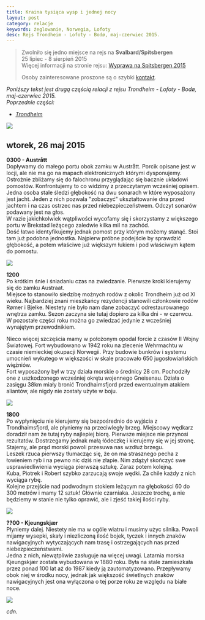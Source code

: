 ```yaml
---
title: Kraina tysiąca wysp i jednej nocy
layout: post
category: relacje
keywords: żeglowanie, Norwegia, Lofoty
desc: Rejs Trondheim - Lofoty - Bodø, maj-czerwiec 2015.
---
```


>  
> Zwolniło się jedno miejsce na rejs na **Svalbard/Spitsbergen**  
> 25 lipiec - 8 sierpień 2015   
> Więcej informacji na stronie rejsu: [Wyprawa na Spitsbergen 2015](/wyprawa-polonijna-na-spitsbergen-2015)  
>   
> Osoby zainteresowane proszone są o szybki [kontakt](/rejsy/rezerwacja.html).  
>  

*Poniższy tekst jest drugą częścią relacji z rejsu Trondheim - Lofoty - Bodø, maj-czerwiec 2015.*  
*Poprzednie części:*

* *[Trondheim](/kraina-1000-wysp-i-1-nocy/)*

![](/img/2015/norwegia/.jpg)

## wtorek, 26 maj 2015
**0300 - Austrått**  
Dopływamy do małego portu obok zamku w Austrått. Porcik opisane jest w locji, ale nie ma go na mapach elektronicznych którymi dysponujemy. Ostrożnie zbliżamy się
do falochronu przyglądając się bacznie układowi pomostów. Konfrontujemy to co widzimy z przeczytanym wcześniej opisem.   
Jedna osoba stale śledzi głębokość na dwu sonarach w które wyposażony jest jacht. Jeden z nich pozwala "zobaczyć" ukształtowanie dna przed jachtem i na czas ostrzec nas 
przed niebezpieczeństwem. Odczyt sonarów podawany jest na głos.  
W razie jakichkolwiek wątpliwości wycofamy się i skorzystamy z większego portu w Brekstad leżącego zaledwie kilka mil na zachód.  
Dość łatwo identyfikujemy jednak pomost przy którym możemy stanąć. Stoi tam już podobna jednostka. Najpierw próbne podejście by sprawdzić głębokość, 
a potem właściwe już większym łukiem i pod właściwym kątem do pomostu.

![](/img/2015/norwegia/.jpg)

**1200**  
Po krótkim śnie i śniadaniu czas na zwiedzanie. Pierwsze kroki kierujemy się do zamku Austraat.  
Miejsce to stanowiło siedzibę możnych rodów z okolic Trondheim już od XI wieku. Najbardziej znani mieszkańcy rezydencji stanowili członkowie rodów Rømer i Bjelke.
Niestety nie było nam dane zobaczyć odrestaurowanego wnętrza zamku. Sezon zaczyna sie tutaj dopiero za kilka dni - w czerwcu. W pozostałe części roku można go zwiedzać 
jedynie z wcześniej wynajętym przewodnikiem.  

Nieco więcej szczęścia mamy w położonym opodal forcie z czasów II Wojny Światowej. Fort wybudowano w 1942 roku na zlecenie Wehrmachtu w czasie niemieckiej okupacji Norwegii.
Przy budowie bunkrów i systemu umocnień wykutego w większości w skale pracowało 650 jugosłowiańskich więźniów.  
Fort wyposażony był w trzy działa morskie o średnicy 28 cm. Pochodziły one z uszkodzonego wcześniej okrętu wojennego Gneisenau. Działa o zasięgu 38km 
miały bronić Trondhaimsfjord przed ewentualnym atakiem aliantów, ale nigdy nie zostały użyte w boju.

![](/img/2015/norwegia/.jpg)

**1800**  
Po wypłynięciu nie kierujemy się bezpośrednio do wyjścia z Trondhaimsfjord, ale płyniemy na przeciwległy brzeg. Miejscowy wędkarz doradził nam że tutaj ryby najlepiej biorą. 
Pierwsze miejsce nie przynosi rezultatów. Dostrzegamy jednak małą łódeczkę i kierujemy się w jej stronę. Stajemy, ale prąd morski powoli przesuwa nas wzdłuż brzegu.  
Leszek rzuca pierwszy tłumacząc się, że on ma strasznego pecha z łowieniem ryb i na pewno nic dziś nie złapie. Nim zdążył skończyć swe usprawiedliwienia wyciąga pierwszą sztukę. 
Zaraz potem kolejną.  
Kuba, Piotrek i Robert szybko zarzucają swoje wędki. Za chile każdy z nich wyciąga rybę.  
Kolejne przejście nad podwodnym stokiem leżącym na głębokości 60 do 300 metrów i mamy 12 sztuk! Głównie czarniaka. Jeszcze trochę, a nie będziemy w stanie nie tylko oprawić, 
ale i zjeść takiej ilości ryby.  

![](/img/2015/norwegia/.jpg)

**??00 - Kjeungskjær**  
Płyniemy dalej. Niestety nie ma w ogóle wiatru i musimy użyc silnika. Powoli mijamy wysepki, skały i niezliczoną ilość bojek, tyczek i innych znaków nawigacyjnych 
wytyczających nam trasę i ostrzegających nas przed niebezpieczeństwami.  
Jedna z nich, niewątpliwie zasługuje na więcej uwagi. Latarnia morska Kjeungskjær została wybudowana w 1880 roku. Była na stale zamieszkała przez ponad 100 lat 
aż do 1987 kiedy ją zautomatyzowano.
Przepływamy obok niej w środku nocy, jednak jak większość świetlnych znaków nawigacyjnych jest ona wyłączona o tej porze roku ze względu na białe noce.

![](/img/2015/norwegia/.jpg)

*cdn.*
